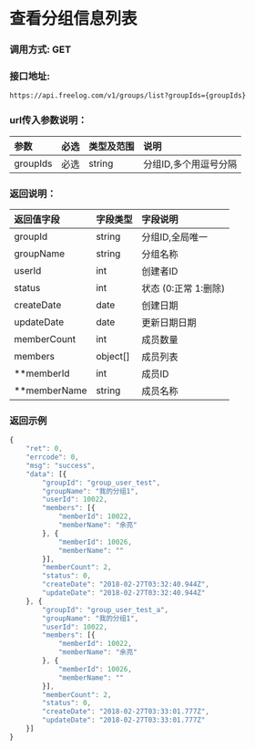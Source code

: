 # 查看分组信息列表


### 调用方式: GET

### 接口地址:

```
https://api.freelog.com/v1/groups/list?groupIds={groupIds}
```

### url传入参数说明：

| 参数 | 必选 | 类型及范围 | 说明 |
| :--- | :--- | :--- | :--- |
|groupIds|必选|string|分组ID,多个用逗号分隔 |


### 返回说明：

| 返回值字段 | 字段类型 | 字段说明 |
| :--- | :--- | :--- |
| groupId | string | 分组ID,全局唯一 |
| groupName | string | 分组名称 |
| userId | int | 创建者ID |
| status | int | 状态 (0:正常 1:删除) |
| createDate | date | 创建日期 |
| updateDate | date | 更新日期日期 |
| memberCount | int | 成员数量 |
| members | object[] | 成员列表 |
| **memberId | int | 成员ID |
| **memberName | string | 成员名称 |


### 返回示例

```js
{
	"ret": 0,
	"errcode": 0,
	"msg": "success",
	"data": [{
		"groupId": "group_user_test",
		"groupName": "我的分组1",
		"userId": 10022,
		"members": [{
			"memberId": 10022,
			"memberName": "余亮"
		}, {
			"memberId": 10026,
			"memberName": ""
		}],
		"memberCount": 2,
		"status": 0,
		"createDate": "2018-02-27T03:32:40.944Z",
		"updateDate": "2018-02-27T03:32:40.944Z"
	}, {
		"groupId": "group_user_test_a",
		"groupName": "我的分组1",
		"userId": 10022,
		"members": [{
			"memberId": 10022,
			"memberName": "余亮"
		}, {
			"memberId": 10026,
			"memberName": ""
		}],
		"memberCount": 2,
		"status": 0,
		"createDate": "2018-02-27T03:33:01.777Z",
		"updateDate": "2018-02-27T03:33:01.777Z"
	}]
}
```
